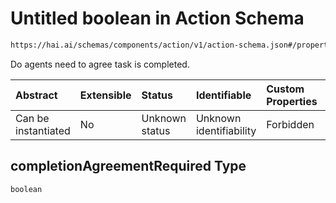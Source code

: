 # Untitled boolean in Action Schema

```txt
https://hai.ai/schemas/components/action/v1/action-schema.json#/properties/completionAgreementRequired
```

Do agents need to agree task is completed.

| Abstract            | Extensible | Status         | Identifiable            | Custom Properties | Additional Properties | Access Restrictions | Defined In                                                                                           |
| :------------------ | :--------- | :------------- | :---------------------- | :---------------- | :-------------------- | :------------------ | :--------------------------------------------------------------------------------------------------- |
| Can be instantiated | No         | Unknown status | Unknown identifiability | Forbidden         | Allowed               | none                | [action.schema.json\*](../../schemas/components/action/v1/action.schema.json "open original schema") |

## completionAgreementRequired Type

`boolean`
